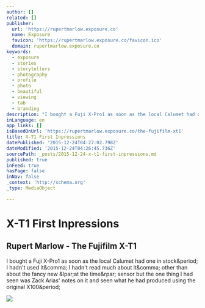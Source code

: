 ```yaml
---
author: []
related: []
publisher:
  url: 'https://rupertmarlow.exposure.co'
  name: Exposure
  favicon: 'https://rupertmarlow.exposure.co/favicon.ico'
  domain: rupertmarlow.exposure.co
keywords:
  - exposure
  - stories
  - storytellers
  - photography
  - profile
  - photo
  - beautiful
  - viewing
  - tab
  - branding
description: "I bought a Fuji X-Pro1 as soon as the local Calumet had one in stock. I hadn't used it, I hadn't read much about it, other than about the fancy new (at the time) sensor but the one thing I had seen was Zack Arias' notes on it and seen what he had produced using the original X100."
inLanguage: en
app_links: []
isBasedOnUrl: 'https://rupertmarlow.exposure.co/the-fujifilm-xt1'
title: X-T1 First Inpressions
datePublished: '2015-12-24T04:27:02.798Z'
dateModified: '2015-12-24T04:26:45.736Z'
sourcePath: _posts/2015-12-24-x-t1-first-inpressions.md
published: true
inFeed: true
hasPage: false
inNav: false
_context: 'http://schema.org'
_type: MediaObject

---
```

# X-T1 First Inpressions

<article style=""><h1>Rupert Marlow - The Fujifilm X-T1</h1><p>I bought a Fuji X-Pro1 as soon as the local Calumet had one in stock&amp;period; I hadn't used it&amp;comma; I hadn't read much about it&amp;comma; other than about the fancy new &amp;lpar;at the time&amp;rpar; sensor but the one thing I had seen was Zack Arias' notes on it and seen what he had produced using the original X100&amp;period;</p><img src="https://exposure.imgix.net/production/posts/28331/cover-photo/cover-1393260632.jpg?fit=crop&amp;w=500&amp;h=500&amp;q=60&amp;fm=pjpg&amp;auto=format" /></article>